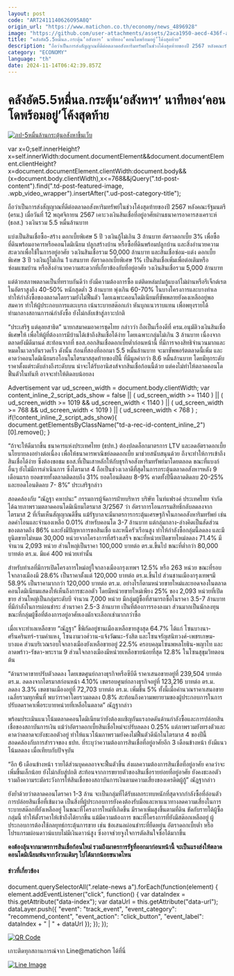 ```yaml
---
layout: post
code: "ART2411140626O95A8Q"
origin_url: "https://www.matichon.co.th/economy/news_4896928"
image: "https://github.com/user-attachments/assets/2aca1950-aecd-436f-ad59-540c69210ae4"
title: "คลังอัด5.5หมื่นล.กระตุ้น‘อสังหาฯ’ นาทีทอง‘คอนโดพร้อมอยู่’โค้งสุดท้าย"
description: "ถือว่าเป็นการส่งสัญญาณที่ดีต่อตลาดอสังหาริมทรัพย์ในช่วงโค้งสุดท้ายของปี 2567 หลังคณะรัฐมนตรี (ครม.) เมื่อวันที่ 12 พฤศจิกายน 2567"
category: "ECONOMY"
language: "th"
date: 2024-11-14T06:42:39.857Z
---
```


# คลังอัด5.5หมื่นล.กระตุ้น‘อสังหาฯ’ นาทีทอง‘คอนโดพร้อมอยู่’โค้งสุดท้าย

[![](https://www.matichon.co.th/wp-content/uploads/2024/11/ภป-5หมื่นล้านกระตุ้นอสังหาขึ้นเว็บ.jpg "ภป-5หมื่นล้านกระตุ้นอสังหาขึ้นเว็บ")](https://www.matichon.co.th/wp-content/uploads/2024/11/ภป-5หมื่นล้านกระตุ้นอสังหาขึ้นเว็บ.jpg)

var x=0;self.innerHeight?x=self.innerWidth:document.documentElement&&document.documentElement.clientHeight?x=document.documentElement.clientWidth:document.body&&(x=document.body.clientWidth),x<=768&&jQuery(".td-post-content").find(".td-post-featured-image, .wpb\_video\_wrapper").insertAfter(".ud-post-category-title");

ถือว่าเป็นการส่งสัญญาณที่ดีต่อตลาดอสังหาริมทรัพย์ในช่วงโค้งสุดท้ายของปี 2567 หลังคณะรัฐมนตรี (ครม.) เมื่อวันที่ 12 พฤศจิกายน 2567 เคาะวงเงินสินเชื่อที่อยู่อาศัยผ่านธนาคารอาคารสงเคราะห์ (ธอส.) วงเงินรวม 5.5 หมื่นล้านบาท

แบ่งเป็นสินเชื่อซื้อ-สร้าง ดอกเบี้ยพิเศษ 5 ปี วงเงินกู้ไม่เกิน 3 ล้านบาท อัตราดอกเบี้ย 3% เพื่อซื้อที่ดินพร้อมอาคารหรือคอนโดมิเนียม ปลูกสร้างบ้าน หรือซื้อที่ดินพร้อมปลูกบ้าน และสิ่งอำนวยความสะดวกเพื่อใช้ในการอยู่อาศัย วงเงินสินเชื่อรวม 50,000 ล้านบาท และสินเชื่อซ่อม-แต่ง ดอกเบี้ยพิเศษ 3 ปี วงเงินกู้ไม่เกิน 1 แสนบาท อัตราดอกเบี้ยพิเศษ 1% เป็นสินเชื่อเพิ่มเพื่อต่อเติมหรือซ่อมแซมบ้าน หรือสิ่งอำนวยความสะดวกที่เกี่ยวข้องกับที่อยู่อาศัย วงเงินสินเชื่อรวม 5,000 ล้านบาท

แต่ด้วยสภาพตลาดเป็นที่ทราบกันดีว่า ยังมีความต้องการซื้อ แต่ติดหล่มปมกู้แบงก์ไม่ผ่านหรือรีเจ็กต์เรตในอัตราสูงถึง 40-50% หนักสุดต่ำ 3 ล้านบาท พุ่งเกิน 60-70% ในบางโครงการและบางทำเล ทำให้กำลังซื้อของตลาดโดยรวมยังไม่ฟื้นตัว โดยเฉพาะคอนโดมิเนียมที่ซัพพลายยังคงเหลืออยู่พอสมควร ทำให้ผู้ประกอบการแตะเบรก เน้นระบายสต๊อกเก่า หันบุกแนวราบแทน เพื่อพยุงรายได้ ท่ามกลางสถานการณ์กำลังซื้อ ยังไม่กลับเข้าสู่ภาวะปกติ

“ประเสริฐ แต่ดุลยสาธิต” นายกสมาคมอาคารชุดไทย กล่าวว่า ถือเป็นเรื่องดีที่ ครม.อนุมัติวงเงินสินเชื่อพิเศษให้ เพื่อให้ผู้ที่ต้องการมีบ้านได้เข้าถึงสินเชื่อได้ง่าย โดยเฉพาะกลุ่มไม่เกิน 3 ล้านบาท เนื่องจากตลาดยังมีดีมานด์ สะท้อนจากที่ ธอส.ออกสินเชื่อดอกเบี้ยต่ำก่อนหน้านี้ ที่มีการจองสิทธิจำนวนมากและหมดในเวลาอันรวดเร็ว ดังนั้น ก้อนที่สองที่ออกมา 5.5 หมื่นล้านบาท จะมาซัพพอร์ตตลาดนี้เพิ่ม และคาดว่าคอนโดมิเนียมรอโอนในไตรมาสสุดท้ายของปีนี้ ที่มีมูลค่ากว่า 8.6 หมื่นล้านบาท โดยมีทุกระดับราคาตั้งแต่ระดับล่างถึงระดับบน น่าจะได้รับอานิสงส์จากสินเชื่อก้อนนี้ด้วย แต่คงไม่ทำให้ตลาดคอนโดฟื้นตัวในทันที อาจจะทำให้ติดลบน้อยลง

Advertisement var ud\_screen\_width = document.body.clientWidth; var content\_inline\_2\_script\_ads\_show = false || ( ud\_screen\_width >= 1140 ) || ( ud\_screen\_width >= 1019 && ud\_screen\_width < 1140 ) || ( ud\_screen\_width >= 768 && ud\_screen\_width < 1019 ) || ( ud\_screen\_width < 768 ) ; if(!content\_inline\_2\_script\_ads\_show){ document.getElementsByClassName("td-a-rec-id-content\_inline\_2")\[0\].remove(); }

“ถ้าจะให้ดีมากขึ้น ธนาคารแห่งประเทศไทย (ธปท.) ต้องปลดล็อกมาตรการ LTV และลดอัตราดอกเบี้ยนโยบายลงอย่างต่อเนื่อง เพื่อให้ธนาคารพาณิชย์ลดดอกเบี้ย มาช่วยสนับสนุนด้วย ถึงจะทำให้การเข้าถึงสินเชื่อได้ง่าย ซึ่งต้องขอชม ธอส.ที่เป็นเสาหลักให้กับธุรกิจอสังหาริมทรัพย์มาโดยตลอด ขณะที่แบงก์อื่นๆ ยังไม่มีการดำเนินการ ซึ่งไตรมาส 4 ถือเป็นช่วงเวลาดีที่สุดในการกระตุ้นตลาดอสังหาฯหลัง 9 เดือนแรก ยอดขายทั้งตลาดติดลบถึง 31% ยอดโอนติดลบ 8-9% คาดทั้งปีนี้ตลาดติดลบ 20-25% และยอดโอนติดลบ 7- 8%” ประเสริฐกล่าว

สอดคล้องกับ “ณัฎฐา คหาปนะ” กรรมการผู้จัดการฝ่ายบริหาร บริษัท ไนท์แฟรงค์ ประเทศไทย จำกัด ได้ฉายภาพรวมตลาดคอนโดมิเนียมไตรมาส 3/2567 ว่า อัตราการโอนกรรมสิทธิ์กลับลดลงจากไตรมาส 2 ที่เริ่มเห็นสัญญาณดีขึ้น แม้รัฐบาลจะมีมาตรการกระตุ้นเศรษฐกิจในภาคอสังหาริมทรัพย์ เช่น ลดค่าโอนและจำนองเหลือ 0.01% สำหรับคอนโด 3-7 ล้านบาท แต่กลุ่มกลาง-ล่างคิดเป็นสัดส่วนของตลาดถึง 86% และยังมีปัญหาการขอสินเชื่อ และหนี้ครัวเรือนสูง ทำให้กำลังซื้อกลุ่มนี้ลดลง และมียูนิตขายไม่หมด 30,000 หน่วยจากโครงการที่สร้างเสร็จ ขณะที่หน่วยเปิดขายใหม่ลดลง 71.4% มีจำนวน 2,093 หน่วย ส่วนใหญ่เป็นราคา 100,000 บาทต่อ ตร.ม.ขึ้นไป ขณะที่ต่ำกว่า 80,000 บาทต่อ ตร.ม. มีแค่ 400 หน่วยเท่านั้น

สำหรับทำเลที่มีการเปิดโครงการใหม่อยู่ใจกลางเมืองกรุงเทพฯ 12.5% หรือ 263 หน่วย ขณะที่รอบใจกลางเมืองมี 28.6% เป็นราคาตั้งแต่ 120,000 บาทต่อ ตร.ม.ขึ้นไป ส่วนชานเมืองกรุงเทพฯมี 58.9% เป็นราคามากกว่า 120,000 บาทต่อ ตร.ม. อย่างไรก็ตามหน่วยขายใหม่และยอดจองในตลาดคอนโดมิเนียมแสดงให้เห็นถึงการชะลอตัว โดยมีหน่วยขายใหม่เพียง 25% ของ 2,093 หน่วยที่เปิดขาย ส่วนใหญ่เป็นกลุ่มระดับบี จำนวน 7,000 หน่วย มีกลุ่มผู้ซื้อที่สามารถซื้อในราคา 3.5-7 ล้านบาท ที่มีกำลังในการผ่อนชำระ ส่วนราคา 2.5-3 ล้านบาท เป็นที่ต้องการรองลงมา ส่วนมากเป็นนักลงทุน ขณะที่กลุ่มผู้ซื้อที่ต้องการอยู่อาศัยเองมักจะเลือกเช่ามากกว่าซื้อ

เมื่อเจาะทำเลเหลือขาย “ณัฎฐา” ชี้พิกัดอยู่ชานเมืองเหลือขายสูงสุด 64.7% ได้แก่ โซนบางนา-ศรีนครินทร์-รามคำแหง, โซนงามวงศ์วาน-แจ้งวัฒนะ-รังสิต และโซนจรัญสนิทวงศ์-เพชรเกษม-บางแค ส่วนบริเวณรอบใจกลางเมืองยังเหลือขายอยู่ 22.5% ครอบคลุมโซนพหลโยธิน-พญาไท และลาดพร้าว-รัชดา-พระราม 9 ส่วนใจกลางเมืองมีหน่วยเหลือขายน้อยที่สุด 12.8% ในโซนสุขุมวิทตอนต้น

“ด้านราคาขายปรับตัวลดลง โดยเขตศูนย์กลางธุรกิจหรือซีบีดี ราคาเสนอขายอยู่ที่ 239,504 บาทต่อ ตร.ม. ลดลงจากไตรมาสก่อนหน้า 4.10% เขตรอบศูนย์กลางธุรกิจอยู่ที่ 123,216 บาทต่อ ตร.ม. ลดลง 3.3% เขตชานเมืองอยู่ที่ 72,703 บาทต่อ ตร.ม. เพิ่มขึ้น 5% ทั้งนี้เมื่อคำนวณราคาเสนอขายเฉลี่ยรวมทุกพื้นที่ พบว่าราคาโดยรวมลดลง 0.8% สะท้อนถึงความพยายามของผู้ประกอบการในการปรับลดราคาเพื่อระบายหน่วยที่เหลือในตลาด” ณัฎฐากล่าว

พร้อมประเมินแนวโน้มตลาดคอนโดมิเนียมว่ายังต้องเผชิญกันแรงกดดันด้านกำลังซื้อและการปล่อยสินเชื่อของสถาบันการเงิน แม้ว่าอัตราดอกเบี้ยสินเชื่อใหม่จะปรับลดลง 0.25% แต่ภาพรวมยังทรงตัวและคาดว่าตลาดจะยังชะลอตัวอยู่ ทำให้แนวโน้มภาพรวมยังคงไม่ฟื้นตัวดีนักในไตรมาส 4 ของปีนี้ สอดคล้องกับการสำรวจของ ธปท. ที่ระบุว่าความต้องการสินเชื่อที่อยู่อาศัยอีก 3 เดือนข้างหน้า ยังมีแนวโน้มลดลง เมื่อเทียบกับปัจจุบัน

“อีก 6 เดือนข้างหน้า รายได้ส่วนบุคคลอาจจะฟื้นตัวขึ้น ส่งผลความต้องการสินเชื่อที่อยู่อาศัย คาดว่าจะเพิ่มขึ้นเล็กน้อย ยังไม่กลับสู่ปกติ สะท้อนจากการขยายตัวของสินเชื่อรายย่อยที่อยู่อาศัย ยังคงชะลอตัว รวมถึงความระมัดระวังการให้สินเชื่อของสถาบันการเงินตามความเสี่ยงของเครดิตผู้กู้” ณัฎฐากล่าว

ยังย้ำด้วยว่าตลาดคอนโดราคา 1-3 ล้าน จะเป็นกลุ่มที่ได้รับผลกระทบหนักที่สุดจากกำลังซื้อที่อ่อนตัว การปล่อยสินเชื่อที่เข้มงวด เป็นสิ่งที่ผู้ประกอบการยังคงต้องรับมือและหาแนวทางลดความเสี่ยงในการระบายสต๊อกที่ยังเหลืออยู่ ในขณะที่โครงการใหม่ที่เกิดขึ้น มีราคาเพิ่มสูงขึ้นตามที่ดิน ขัดกับรายได้ผู้ซื้อกลุ่มนี้ ทำให้ตั้งราคาให้เข้าถึงได้ยากขึ้น แม้มีความต้องการ ขณะที่โครงการที่ยังมีสต๊อกเหลืออยู่ ผู้ประกอบการต้องใช้กลยุทธ์กระตุ้นการขาย เช่น ข้อเสนอผ่อนชำระที่ยืดหยุ่น อัตราดอกเบี้ยต่ำ หรือโปรแกรมผ่อนดาวน์แบบไม่มีเงินดาวน์สูง ซึ่งอาจช่วยจูงใจการตัดสินใจซื้อได้มากขึ้น

**คงต้องลุ้นจากมาตรการสินเชื่อก้อนใหม่ รวมถึงมาตรการรัฐที่ออกมาก่อนหน้านี้ จะเป็นแรงส่งให้ตลาดคอนโดมิเนียมพ้นจากวังวนเดิมๆ ไปได้มากน้อยขนาดไหน**

#### ข่าวที่เกี่ยวข้อง

document.querySelectorAll(".relate-news a").forEach(function(element) { element.addEventListener("click", function() { var dataIndex = this.getAttribute("data-index"); var dataUrl = this.getAttribute("data-url"); dataLayer.push({ "event": "track\_event", "event\_category": "recommend\_content", "event\_action": "click\_button", "event\_label": dataIndex + " | " + dataUrl }); }); });

[![QR Code](https://www.matichon.co.th/wp-content/uploads/2023/07/wob1371z.jpg)](https://lin.ee/ht0nDxX)

เกาะติดทุกสถานการณ์จาก Line@matichon ได้ที่นี่

[![Line Image](https://www.matichon.co.th/wp-content/uploads/2023/07/th.png)](https://lin.ee/ht0nDxX)